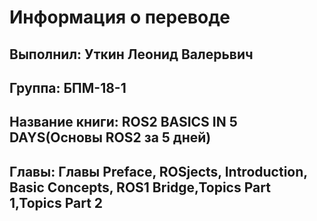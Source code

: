 # Информация о переводе

## Выполнил: Уткин Леонид Валерьвич

## Группа: БПМ-18-1

## Название книги: ROS2 BASICS IN 5 DAYS\(Основы ROS2 за 5 дней\)

## Главы: Главы Preface, ROSjects, Introduction, Basic Concepts, ROS1 Bridge,Topics Part 1,Topics Part 2

